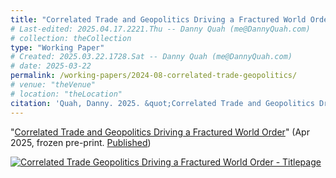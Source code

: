 ```yaml
---
title: "Correlated Trade and Geopolitics Driving a Fractured World Order"
# Last-edited: 2025.04.17.2221.Thu -- Danny Quah (me@DannyQuah.com)
# collection: theCollection
type: "Working Paper"
# Created: 2025.03.22.1728.Sat -- Danny Quah (me@DannyQuah.com)
# date: 2025-03-22
permalink: /working-papers/2024-08-correlated-trade-geopolitics/
# venue: "theVenue"
# location: "theLocation"
citation: 'Quah, Danny. 2025. &quot;Correlated Trade and Geopolitics Driving a Fractured World Order.&quot; LKYSPP Working Paper (Apr)'
---
```

"<a href="https://DannyQuah.github.io/Storage/2024.08-Danny.Quah-Correlated-Trade-Geopolitics-Fractured-Order.pdf">Correlated Trade and Geopolitics Driving a Fractured World Order</a>" (Apr 2025, frozen pre-print.  <a href="
https://DannyQuah.github.io/publications/2025-04-Danny.Quah-Correlated-Trade-Geopolitics-Fractured-Order-NEO">Published</a>)

[<img src="https://dannyquah.github.io/Storage/2024.08-Danny.Quah-Correlated-Trade-Geopolitics-Fractured-Order-titlepage.png" alt = "Correlated Trade Geopolitics Driving a Fractured World Order - Titlepage"/>](https://dannyquah.github.io/Storage/2024.08-Danny.Quah-Correlated-Trade-Geopolitics-Fractured-Order.pdf)

<!---
   Invisible section // 2024-08-correlated-trade-geopolitics.md
-->

